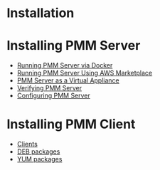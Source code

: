 # Installation

<div class="section"  id="pmm-deploying-server"></div>

# Installing PMM Server

* [Running PMM Server via Docker](docker.md)
* [Running PMM Server Using AWS Marketplace](aws.md)
* [PMM Server as a Virtual Appliance](virtual-appliance.md)
* [Verifying PMM Server](server-verify.md)
* [Configuring PMM Server](../manage/index-server.md)

<div class="section"  id="pmm-deploying-client"></div>

# Installing PMM Client

- [Clients](clients.md)
- [DEB packages](client-install-apt.md)
- [YUM packages](client-install-yum.md)
